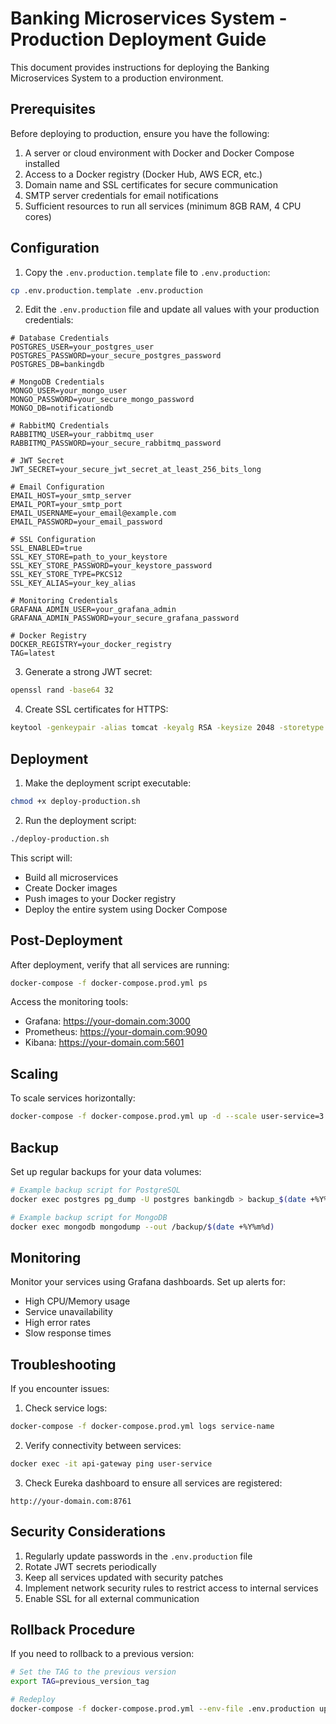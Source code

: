 # Banking Microservices System - Production Deployment Guide

This document provides instructions for deploying the Banking Microservices System to a production environment.

## Prerequisites

Before deploying to production, ensure you have the following:

1. A server or cloud environment with Docker and Docker Compose installed
2. Access to a Docker registry (Docker Hub, AWS ECR, etc.)
3. Domain name and SSL certificates for secure communication
4. SMTP server credentials for email notifications
5. Sufficient resources to run all services (minimum 8GB RAM, 4 CPU cores)

## Configuration

1. Copy the `.env.production.template` file to `.env.production`:

```bash
cp .env.production.template .env.production
```

2. Edit the `.env.production` file and update all values with your production credentials:

```
# Database Credentials
POSTGRES_USER=your_postgres_user
POSTGRES_PASSWORD=your_secure_postgres_password
POSTGRES_DB=bankingdb

# MongoDB Credentials
MONGO_USER=your_mongo_user
MONGO_PASSWORD=your_secure_mongo_password
MONGO_DB=notificationdb

# RabbitMQ Credentials
RABBITMQ_USER=your_rabbitmq_user
RABBITMQ_PASSWORD=your_secure_rabbitmq_password

# JWT Secret
JWT_SECRET=your_secure_jwt_secret_at_least_256_bits_long

# Email Configuration
EMAIL_HOST=your_smtp_server
EMAIL_PORT=your_smtp_port
EMAIL_USERNAME=your_email@example.com
EMAIL_PASSWORD=your_email_password

# SSL Configuration
SSL_ENABLED=true
SSL_KEY_STORE=path_to_your_keystore
SSL_KEY_STORE_PASSWORD=your_keystore_password
SSL_KEY_STORE_TYPE=PKCS12
SSL_KEY_ALIAS=your_key_alias

# Monitoring Credentials
GRAFANA_ADMIN_USER=your_grafana_admin
GRAFANA_ADMIN_PASSWORD=your_secure_grafana_password

# Docker Registry
DOCKER_REGISTRY=your_docker_registry
TAG=latest
```

3. Generate a strong JWT secret:

```bash
openssl rand -base64 32
```

4. Create SSL certificates for HTTPS:

```bash
keytool -genkeypair -alias tomcat -keyalg RSA -keysize 2048 -storetype PKCS12 -keystore keystore.p12 -validity 3650
```

## Deployment

1. Make the deployment script executable:

```bash
chmod +x deploy-production.sh
```

2. Run the deployment script:

```bash
./deploy-production.sh
```

This script will:
- Build all microservices
- Create Docker images
- Push images to your Docker registry
- Deploy the entire system using Docker Compose

## Post-Deployment

After deployment, verify that all services are running:

```bash
docker-compose -f docker-compose.prod.yml ps
```

Access the monitoring tools:
- Grafana: https://your-domain.com:3000
- Prometheus: https://your-domain.com:9090
- Kibana: https://your-domain.com:5601

## Scaling

To scale services horizontally:

```bash
docker-compose -f docker-compose.prod.yml up -d --scale user-service=3 --scale account-service=3 --scale transaction-service=3 --scale notification-service=3 --scale auth-service=3 --scale api-gateway=2
```

## Backup

Set up regular backups for your data volumes:

```bash
# Example backup script for PostgreSQL
docker exec postgres pg_dump -U postgres bankingdb > backup_$(date +%Y%m%d).sql

# Example backup script for MongoDB
docker exec mongodb mongodump --out /backup/$(date +%Y%m%d)
```

## Monitoring

Monitor your services using Grafana dashboards. Set up alerts for:
- High CPU/Memory usage
- Service unavailability
- High error rates
- Slow response times

## Troubleshooting

If you encounter issues:

1. Check service logs:
```bash
docker-compose -f docker-compose.prod.yml logs service-name
```

2. Verify connectivity between services:
```bash
docker exec -it api-gateway ping user-service
```

3. Check Eureka dashboard to ensure all services are registered:
```
http://your-domain.com:8761
```

## Security Considerations

1. Regularly update passwords in the `.env.production` file
2. Rotate JWT secrets periodically
3. Keep all services updated with security patches
4. Implement network security rules to restrict access to internal services
5. Enable SSL for all external communication

## Rollback Procedure

If you need to rollback to a previous version:

```bash
# Set the TAG to the previous version
export TAG=previous_version_tag

# Redeploy
docker-compose -f docker-compose.prod.yml --env-file .env.production up -d
```
